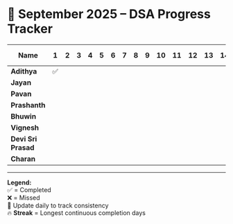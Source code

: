 # 📅 September 2025 – DSA Progress Tracker

| Name             | 1 | 2 | 3 | 4 | 5 | 6 | 7 | 8 | 9 | 10 | 11 | 12 | 13 | 14 | 15 | 16 | 17 | 18 | 19 | 20 | 21 | 22 | 23 | 24 | 25 | 26 | 27 | 28 | 29 | 30 | Streak 🔥 |
|------------------|---|---|---|---|---|---|---|---|---|----|----|----|----|----|----|----|----|----|----|----|----|----|----|----|----|----|----|----|----|----|-----------|
| **Adithya**      | ✅  |   |   |   |   |   |   |   |   |    |    |    |    |    |    |    |    |    |    |    |    |    |    |    |    |    |    |    |    |    |     1      |
| **Jayan**        |   |   |   |   |   |   |   |   |   |    |    |    |    |    |    |    |    |    |    |    |    |    |    |    |    |    |    |    |    |    |           |
| **Pavan**        |   |   |   |   |   |   |   |   |   |    |    |    |    |    |    |    |    |    |    |    |    |    |    |    |    |    |    |    |    |    |           |
| **Prashanth**    |   |   |   |   |   |   |   |   |   |    |    |    |    |    |    |    |    |    |    |    |    |    |    |    |    |    |    |    |    |    |           |
| **Bhuwin**       |   |   |   |   |   |   |   |   |   |    |    |    |    |    |    |    |    |    |    |    |    |    |    |    |    |    |    |    |    |    |           |
| **Vignesh**      |   |   |   |   |   |   |   |   |   |    |    |    |    |    |    |    |    |    |    |    |    |    |    |    |    |    |    |    |    |    |           |
| **Devi Sri Prasad** |   |   |   |   |   |   |   |   |   |    |    |    |    |    |    |    |    |    |    |    |    |    |    |    |    |    |    |    |    |    |           |
| **Charan**       |   |   |   |   |   |   |   |   |   |    |    |    |    |    |    |    |    |    |    |    |    |    |    |    |    |    |    |    |    |    |           |

---

**Legend:**  
✅ = Completed  
❌ = Missed  
🔹 Update daily to track consistency  
🔥 **Streak** = Longest continuous completion days
